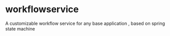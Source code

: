 # workflowservice
A customizable workflow service for any base application , based on spring state machine
